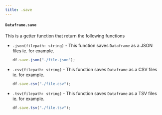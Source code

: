 ```yaml
---
title: .save
---
```


#### `Dataframe.save`
This is a getter function that return the following functions

- `.json(filepath: string)` - This function saves `Dataframe` as a JSON files ie. for example.
    ```typescript
    df.save.json("./file.json");
    ```

- `.csv(filepath: string)` - This function saves `Dataframe` as a CSV files ie. for example.
    ```typescript
    df.save.csv("./file.csv");
    ```

- `.tsv(filepath: string)` - This function saves `Dataframe` as a TSV files ie. for example.
    ```typescript
    df.save.tsv("./file.tsv");
    ```